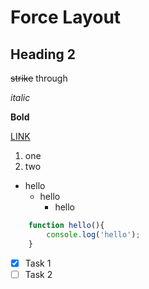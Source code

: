 <!-- Heading -->
# Force Layout

<!-- H2 -->
## Heading 2

~~strike~~ through

*italic*

__Bold__

[LINK](./notes.md, "test")

1. one
1. two

* hello
  * hello
    * hello


```javascript
    function hello(){
        console.log('hello');
    }

```

* [x] Task 1
* [ ] Task 2